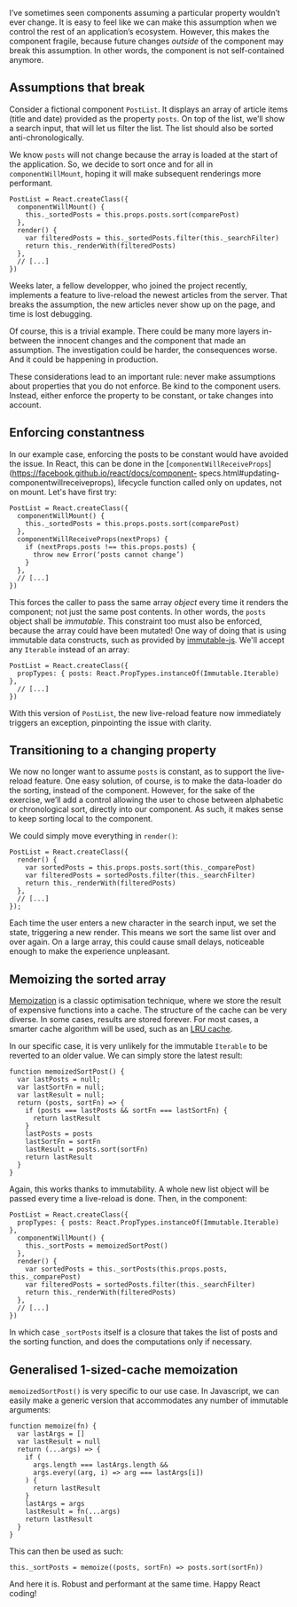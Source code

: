 I’ve sometimes seen components assuming a particular property wouldn’t ever
change. It is easy to feel like we can make this assumption when we control the
rest of an application’s ecosystem. However, this makes the component fragile,
because future changes *outside* of the component may break this assumption. In
other words, the component is not self-contained anymore.

## Assumptions that break

Consider a fictional component `PostList`. It displays an array of article items
(title and date) provided as the property `posts`. On top of the list, we’ll
show a search input, that will let us filter the list. The list should also be
sorted anti-chronologically.

We know `posts` will not change because the array is loaded at the start of the
application. So, we decide to sort once and for all in `componentWillMount`,
hoping it will make subsequent renderings more performant.

    PostList = React.createClass({
      componentWillMount() {
        this._sortedPosts = this.props.posts.sort(comparePost)
      },
      render() {
        var filteredPosts = this._sortedPosts.filter(this._searchFilter)
        return this._renderWith(filteredPosts)
      },
      // [...]
    })

Weeks later, a fellow developper, who joined the project recently, implements a
feature to live-reload the newest articles from the server. That breaks the
assumption, the new articles never show up on the page, and time is lost
debugging.

Of course, this is a trivial example. There could be many more layers
in-between the innocent changes and the component that made an assumption. The
investigation could be harder, the consequences worse. And it could be happening
in production.

These considerations lead to an important rule: never make assumptions about
properties that you do not enforce. Be kind to the component users. Instead,
either enforce the property to be constant, or take changes into account.

## Enforcing constantness

In our example case, enforcing the posts to be constant would have avoided the
issue. In React, this can be done in the
[`componentWillReceiveProps`](https://facebook.github.io/react/docs/component-
specs.html#updating-componentwillreceiveprops), lifecycle function called only
on updates, not on mount. Let's have first try:

    PostList = React.createClass({
      componentWillMount() {
        this._sortedPosts = this.props.posts.sort(comparePost)
      },
      componentWillReceiveProps(nextProps) {
        if (nextProps.posts !== this.props.posts) {
          throw new Error(‘posts cannot change’)
        }
      },
      // [...]
    })

This forces the caller to pass the same array *object* every time it
renders the component; not just the same post contents. In other words, the
`posts` object shall be *immutable*. This constraint too must also be enforced,
because the array could have been mutated! One way of doing that is using
immutable data constructs, such as provided by
[immutable-js](https://facebook.github.io/immutable-js/). We'll accept
any `Iterable` instead of an array:

    PostList = React.createClass({
      propTypes: { posts: React.PropTypes.instanceOf(Immutable.Iterable) },
      // [...]
    })

With this version of `PostList`, the new live-reload feature now immediately
triggers an exception, pinpointing the issue with clarity.

## Transitioning to a changing property

We now no longer want to assume `posts` is constant, as to support the
live-reload feature. One easy solution, of course, is to make the data-loader do
the sorting, instead of the component. However, for the sake of the exercise,
we’ll add a control allowing the user to chose between alphabetic or
chronological sort, directly into our component. As such, it makes sense to keep
sorting local to the component.

We could simply move everything in `render()`:

    PostList = React.createClass({
      render() {
        var sortedPosts = this.props.posts.sort(this._comparePost)
        var filteredPosts = sortedPosts.filter(this._searchFilter)
        return this._renderWith(filteredPosts)
      },
      // [...]
    });

Each time the user enters a new character in the search input, we set
the state, triggering a new render. This means we sort the same list over
and over again. On a large array, this could cause small delays, noticeable
enough to make the experience unpleasant.


## Memoizing the sorted array

[Memoization](https://en.wikipedia.org/wiki/Memoization) is a classic
optimisation technique, where we store the result of expensive functions into a
cache. The structure of the cache can be very diverse. In some cases, results
are stored forever. For most cases, a smarter cache algorithm will be used, such
as an [LRU cache](https://en.wikipedia.org/wiki/Cache_algorithms).

In our specific case, it is very unlikely for the immutable `Iterable` to be
reverted to an older value. We can simply store the latest result:

    function memoizedSortPost() {
      var lastPosts = null;
      var lastSortFn = null;
      var lastResult = null;
      return (posts, sortFn) => {
        if (posts === lastPosts && sortFn === lastSortFn) {
          return lastResult
        }
        lastPosts = posts
        lastSortFn = sortFn
        lastResult = posts.sort(sortFn)
        return lastResult
      }
    }

Again, this works thanks to immutability. A whole new list object will be
passed every time a live-reload is done. Then, in the component:

    PostList = React.createClass({
      propTypes: { posts: React.PropTypes.instanceOf(Immutable.Iterable) },
      componentWillMount() {
        this._sortPosts = memoizedSortPost()
      },
      render() {
        var sortedPosts = this._sortPosts(this.props.posts, this._comparePost)
        var filteredPosts = sortedPosts.filter(this._searchFilter)
        return this._renderWith(filteredPosts)
      },
      // [...]
    })

In which case `_sortPosts` itself is a closure that takes the list of posts and
the sorting function, and does the computations only if necessary.

## Generalised 1-sized-cache memoization

`memoizedSortPost()` is very specific to our use case. In Javascript,
we can easily make a generic version that accommodates any number of immutable
arguments:

    function memoize(fn) {
      var lastArgs = []
      var lastResult = null
      return (...args) => {
        if (
          args.length === lastArgs.length &&
          args.every((arg, i) => arg === lastArgs[i])
        ) {
          return lastResult
        }
        lastArgs = args
        lastResult = fn(...args)
        return lastResult
      }
    }

This can then be used as such:

    this._sortPosts = memoize((posts, sortFn) => posts.sort(sortFn))

And here it is. Robust and performant at the same time. Happy React coding!
